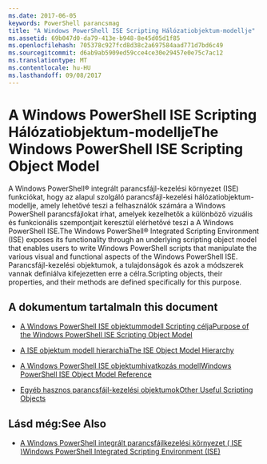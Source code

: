 ```yaml
---
ms.date: 2017-06-05
keywords: PowerShell parancsmag
title: "A Windows PowerShell ISE Scripting Hálózatiobjektum-modellje"
ms.assetid: 69b047d0-da79-413e-b948-8e45d05d1f85
ms.openlocfilehash: 705378c927fcd8d38c2a697584aad771d7bd6c49
ms.sourcegitcommit: d6ab9ab5909ed59cce4ce30e29457e0e75c7ac12
ms.translationtype: MT
ms.contentlocale: hu-HU
ms.lasthandoff: 09/08/2017
---
```

# <a name="the-windows-powershell-ise-scripting-object-model"></a><span data-ttu-id="9d008-103">A Windows PowerShell ISE Scripting Hálózatiobjektum-modellje</span><span class="sxs-lookup"><span data-stu-id="9d008-103">The Windows PowerShell ISE Scripting Object Model</span></span>
  <span data-ttu-id="9d008-104">A Windows PowerShell® integrált parancsfájl-kezelési környezet (ISE) funkciókat, hogy az alapul szolgáló parancsfájl-kezelési hálózatiobjektum-modellje, amely lehetővé teszi a felhasználók számára a Windows PowerShell parancsfájlokat írhat, amelyek kezelhetők a különböző vizuális és funkcionális szempontjait keresztül elérhetővé teszi a A Windows PowerShell ISE.</span><span class="sxs-lookup"><span data-stu-id="9d008-104">The Windows PowerShell® Integrated Scripting Environment (ISE) exposes its functionality through an underlying scripting object model that enables users to write Windows PowerShell scripts that manipulate the various visual and functional aspects of the Windows PowerShell ISE.</span></span> <span data-ttu-id="9d008-105">Parancsfájl-kezelési objektumok, a tulajdonságok és azok a módszerek vannak definiálva kifejezetten erre a célra.</span><span class="sxs-lookup"><span data-stu-id="9d008-105">Scripting objects, their properties, and their methods are defined specifically for this purpose.</span></span>

## <a name="in-this-document"></a><span data-ttu-id="9d008-106">A dokumentum tartalma</span><span class="sxs-lookup"><span data-stu-id="9d008-106">In this document</span></span>

- [<span data-ttu-id="9d008-107">A Windows PowerShell ISE objektummodell Scripting célja</span><span class="sxs-lookup"><span data-stu-id="9d008-107">Purpose of the Windows PowerShell ISE Scripting Object Model</span></span>](Purpose-of-the-Windows-PowerShell-ISE-Scripting-Object-Model.md)

- [<span data-ttu-id="9d008-108">A ISE objektum modell hierarchia</span><span class="sxs-lookup"><span data-stu-id="9d008-108">The ISE Object Model Hierarchy</span></span>](The-ISE-Object-Model-Hierarchy.md)

- [<span data-ttu-id="9d008-109">A Windows PowerShell ISE objektumhivatkozás modell</span><span class="sxs-lookup"><span data-stu-id="9d008-109">Windows PowerShell ISE Object Model Reference</span></span>](Windows-PowerShell-ISE-Object-Model-Reference.md)

- [<span data-ttu-id="9d008-110">Egyéb hasznos parancsfájl-kezelési objektumok</span><span class="sxs-lookup"><span data-stu-id="9d008-110">Other Useful Scripting Objects</span></span>](../../getting-started/cookbooks/Other-Useful-Scripting-Objects.md)

## <a name="see-also"></a><span data-ttu-id="9d008-111">Lásd még:</span><span class="sxs-lookup"><span data-stu-id="9d008-111">See Also</span></span>
- [<span data-ttu-id="9d008-112">A Windows PowerShell integrált parancsfájlkezelési környezet &#40; ISE &#41;</span><span class="sxs-lookup"><span data-stu-id="9d008-112">Windows PowerShell Integrated Scripting Environment &#40;ISE&#41;</span></span>](../../getting-started/fundamental/Windows-PowerShell-Integrated-Scripting-Environment--ISE-.md)

  
